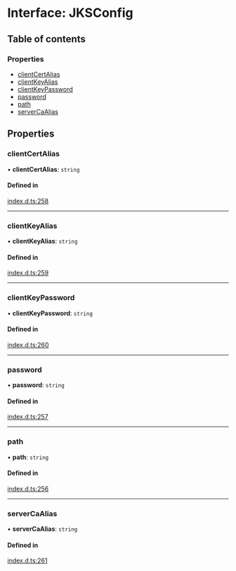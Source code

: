 # Interface: JKSConfig

## Table of contents

### Properties

- [clientCertAlias](JKSConfig.md#clientcertalias)
- [clientKeyAlias](JKSConfig.md#clientkeyalias)
- [clientKeyPassword](JKSConfig.md#clientkeypassword)
- [password](JKSConfig.md#password)
- [path](JKSConfig.md#path)
- [serverCaAlias](JKSConfig.md#servercaalias)

## Properties

### clientCertAlias

• **clientCertAlias**: `string`

#### Defined in

[index.d.ts:258](https://github.com/mostafa/xk6-kafka/blob/main/api-docs/index.d.ts#L258)

---

### clientKeyAlias

• **clientKeyAlias**: `string`

#### Defined in

[index.d.ts:259](https://github.com/mostafa/xk6-kafka/blob/main/api-docs/index.d.ts#L259)

---

### clientKeyPassword

• **clientKeyPassword**: `string`

#### Defined in

[index.d.ts:260](https://github.com/mostafa/xk6-kafka/blob/main/api-docs/index.d.ts#L260)

---

### password

• **password**: `string`

#### Defined in

[index.d.ts:257](https://github.com/mostafa/xk6-kafka/blob/main/api-docs/index.d.ts#L257)

---

### path

• **path**: `string`

#### Defined in

[index.d.ts:256](https://github.com/mostafa/xk6-kafka/blob/main/api-docs/index.d.ts#L256)

---

### serverCaAlias

• **serverCaAlias**: `string`

#### Defined in

[index.d.ts:261](https://github.com/mostafa/xk6-kafka/blob/main/api-docs/index.d.ts#L261)
